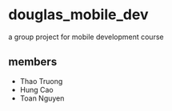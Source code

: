 # douglas_mobile_dev
a group project for mobile development course

## members

- Thao Truong
- Hung Cao
- Toan Nguyen 